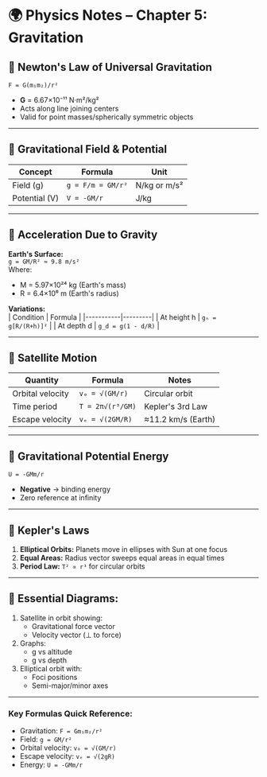 # 🌍 Physics Notes – Chapter 5: Gravitation

## 📍 Newton's Law of Universal Gravitation
`F = G(m₁m₂)/r²`  
- **G** = 6.67×10⁻¹¹ N·m²/kg²  
- Acts along line joining centers  
- Valid for point masses/spherically symmetric objects  

---

## 📍 Gravitational Field & Potential
| Concept | Formula | Unit |
|---------|---------|------|
| Field (g) | `g = F/m = GM/r²` | N/kg or m/s² |
| Potential (V) | `V = -GM/r` | J/kg |

---

## 📍 Acceleration Due to Gravity
**Earth's Surface:**  
`g = GM/R² ≈ 9.8 m/s²`  
Where:  
- M = 5.97×10²⁴ kg (Earth's mass)  
- R = 6.4×10⁶ m (Earth's radius)  

**Variations:**  
| Condition | Formula |
|-----------|---------|
| At height h | `gₕ = g[R/(R+h)]²` |
| At depth d | `g_d = g(1 - d/R)` |

---

## 📍 Satellite Motion
| Quantity | Formula | Notes |
|----------|---------|-------|
| Orbital velocity | `v₀ = √(GM/r)` | Circular orbit |
| Time period | `T = 2π√(r³/GM)` | Kepler's 3rd Law |
| Escape velocity | `vₑ = √(2GM/R)` | ≈11.2 km/s (Earth) |

---

## 📍 Gravitational Potential Energy
`U = -GMm/r`  
- **Negative** → binding energy  
- Zero reference at infinity  

---

## 📍 Kepler's Laws
1. **Elliptical Orbits:** Planets move in ellipses with Sun at one focus  
2. **Equal Areas:** Radius vector sweeps equal areas in equal times  
3. **Period Law:** `T² ∝ r³` for circular orbits  

---

## 📝 Essential Diagrams:
1. Satellite in orbit showing:
   - Gravitational force vector
   - Velocity vector (⊥ to force)
2. Graphs:
   - g vs altitude
   - g vs depth
3. Elliptical orbit with:
   - Foci positions
   - Semi-major/minor axes

---

### Key Formulas Quick Reference:
- Gravitation: `F = Gm₁m₂/r²`
- Field: `g = GM/r²`
- Orbital velocity: `v₀ = √(GM/r)`
- Escape velocity: `vₑ = √(2gR)`
- Energy: `U = -GMm/r`